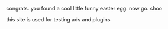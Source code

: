 congrats. you found a cool little funny easter egg.
now go. shoo

this site is used for testing ads and plugins
<ins style="width: 468px;height:60px" data-width="468" data-height="60" class="q81a4db4b1d" data-domain="//xhaa.xyz" data-affquery="/50b07f742e/81a4db4b1d/?placementName=normal"><script src="//qoaaa.com/js/responsive.js" async></script></ins>
